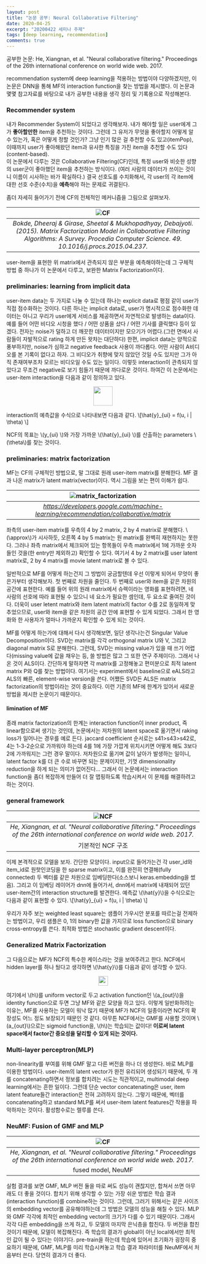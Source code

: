 ```yaml
---
layout: post
title: "논문 공부: Neural Collaborative Filtering"
date: 2020-04-25
excerpt: "20200422 세미나 주제"
tags: [deep learning, recommendation]
comments: true
---
```



공부한 논문: He, Xiangnan, et al. "Neural collaborative filtering." Proceedings of the 26th international conference on world wide web. 2017.

recommendation system에 deep learning을 적용하는 방법이야 다양하겠지만, 이 논문은 DNN을 통해 MF의 interaction function을 찾는 방법을 제시했다.
이 논문과 몇몇 참고자료를 바탕으로 내가 공부한 내용을 생각 정리 및 기록용으로 작성해본다. 

### Recommender system

내가 Recommender System이 되었다고 생각해보자. 내가 해야할 일은 user에게 그가 **좋아할만한** item을 추천하는 것이다. 그런데 그 유저가 무엇을 좋아할지 어떻게 알 수 있는가, 혹은 어떻게 정할 것인가?
그냥 인기 많은 걸 추천할 수도 있고(itemPop), 이때까지 user가 좋아해왔던 item과 유사한 특징을 가진 item을 추천할 수도 있다(content-based).    
이 논문에서 다루는 것은 Collaborative Filtering(CF)인데, 특정 user와 비슷한 성향의 user군이 좋아했던 item을 추천하는 방식이다. (여러 사람의 데이터가 쓰이는 것이니 이름이 시사하는 바가 확실하다.)
결국 선호도를 수치화해서, 각 user의 각 item에 대한 선호 수준(수치)을 **예측**해야 하는 문제로 귀결된다.  

좀더 자세히 들어가기 전에 CF의 전체적인 메커니즘을 그림으로 살펴보자.  


| ![CF](/assets/img/The-Collaborative-Filtering-Process.png) | 
|:--:| 
| *Bokde, Dheeraj & Girase, Sheetal & Mukhopadhyay, Debajyoti. (2015). Matrix Factorization Model in Collaborative Filtering Algorithms: A Survey. Procedia Computer Science. 49. 10.1016/j.procs.2015.04.237.*  |  

user-item을 표현한 위 matrix에서 관측되지 않은 부분을 예측해야하는데 그 구체적 방법 중 하나가 이 논문에서 다루고, 보완한 Matrix Factorization이다.


### preliminaries: learning from implicit data

user-item data는 두 가지로 나눌 수 있는데 하나는 explicit data로 평점 같이 user가 직접 점수화하는 것이다. 다른 하나는 implicit data로, user가 명시적으로 점수화한 데이터는 아니고 우리가 user에게 서비스를 제공하면서 자연적으로 발생하는 data이다. 예를 들어 어떤 비디오 시청을 했다 / 어떤 상품을 샀다 / 어떤 기사를 클릭했다 등이 있겠다. 전자는 noise가 덜하고 더 깨끗한 데이터이지만 모으기가 어렵다.(그런 면에서 사람들이 자발적으로 rating 하게 만든 왓챠는 대단하다) 한편, implicit data는 양적으로 풍부하지만, noise가 심하고 negative feedback 사용이 까다롭다. 어떤 사람이 A비디오를 본 기록이 없다고 하자. 그 비디오가 취향에 맞지 않았던 것일 수도 있지만 그가 아직 존재여부조차 모르는 비디오일 수도 있는 일이다. 이렇듯 interaction이 관측되지 않았다고 무조건 negative로 보기 힘들기 때문에 까다로운 것이다.
하여간 이 논문에서는 user-item interaction을 다음과 같이 정의하고 있다.

<p align="center">
<img src="https://raw.githubusercontent.com/wey709/wey709.github.io/master/assets/img/ncf_post/y_ui.png" height="50">
</p>


interaction의 예측값을 수식으로 나타내보면 다음과 같다.
\\[\hat{y}_{ui} = f(u, i | \theta) \\]

NCF의 목표는 \\(y_{ui} \\)와 가장 가까운 \\(\hat{y}_{ui} \\)를 산출하는 parameters \\(\theta\\)를 찾는 것이다.


### preliminaries: matrix factorization
MF는 CF의 구체적인 방법으로, 말 그대로 원래 user-item matrix를 분해한다. MF 결과 나온 matrix가 latent matrix(vector)이다. 역시 그림을 보는 편이 이해가 쉽다.  

| ![matrix_factorization](https://developers.google.com/machine-learning/recommendation/images/Matrixfactor.svg) | 
|:--:| 
| *https://developers.google.com/machine-learning/recommendation/collaborative/matrix*  |  

좌측의 user-item matrix를 우측의 4 by 2 matrix, 2 by 4 matrix로 분해했다. \\(\approx\\)가 시사하듯, 오른쪽 4 by 5 matrix는 원 matrix를 완벽히 재현하지는 못한다. 그러나 좌측 matrix에서 체크되어 있는 항목들이 우측 matrix에서 1에 가까운 숫자들인 것을(한 entry만 제외하고) 확인할 수 있다. 
여기서 4 by 2 matrix를 user latent matrix로, 2 by 4 matrix를 movie latent matrix로 볼 수 있다.

일반적으로 MF를 어떻게 하는건지 그 방법이 궁금할텐데 우선 이렇게 되어서 무엇이 좋은가부터 생각해보자. 첫 번째로 차원을 줄인다. 두 번째로 user와 item을 같은 차원의 공간에 표현한다. 예를 들어 위의 원래 matrix에서 슈렉이라는 영화를 표현하려면, 네 사람의 선호에 따라 표현될 수 있으니 네 요소가 필요한 셈인데, 두 요소로 줄여진 것이다. 더욱이 user letent matrix와 item latent matrix의 factor 수를 2로 동일하게 맞추었으므로, user와 item을 같은 차원의 공간 안에 표현할 수 있게 되었다. 그래서 한 영화와 한 사용자가 얼마나 가까운지 확인할 수 있게 되는 것이다.  

MF를 어떻게 하는가에 대해서 다시 생각해보면, 일단 생각나는건 Singular Value Decomposition이다. SVD는 matrix를 각각 orthogonal matrix U와 V, 그리고 diagonal matrix S로 분해한다.
그런데, SVD는 missing value가 있을 때 쓰기 어렵다(missing value에 값을 채우는 등, 쓸 방법은 많고 그 또한 연구 주제이다). 그래서 나온 것이 ALS이다. 간단하게 말하자면 각 matrix를 고정해놓고 편미분으로 최적 latent matrix P와 Q를 찾는 방법이다. 여기서는 experiment에서 baseline으로 eALS라고 ALS의 빠른, element-wise version을 쓴다.
어쨌든 SVD든 ALS든 matrix factorization의 방법이라는 것이 중요하다. 이런 기존의 MF에 한계가 있어서 새로운 방법을 제시한 논문이기 때문이다.

#### limination of MF
종래 matrix factorization의 한계는 interaction function이 inner product, 즉 linear함으로써 생기는 것인데, 논문에서는 저차원의 latent space로 옮기면서 raking loss가 일어나는 경우를 예로 든다. jaccard coefficient 순서로는 s41>s43>s42로, 4는 1-3-2순으로 가까워야 하는데 4를 1에 가장 가깝게 위치시키면 어떻게 해도 3보다 2에 가까워지는 그런 경우 말이다. 저차원으로 옮기며 값이 날아가 발생하는 일이니, latent factor k를 더 큰 수로 바꾸면 되는 문제이지만, 기껏 dimensionality reduction을 하게 되는 의미가 없어진다... 그래서 이 논문에서는 interaction function을 좀더 복잡하게 만들어 더 잘 맵핑하도록 학습시켜서 이 문제를 해결하려고 하는 것이다.  


### general framework


| ![NCF](https://raw.githubusercontent.com/wey709/wey709.github.io/master/_posts/assets/ncf.jpg) | 
|:--:| 
| *He, Xiangnan, et al. "Neural collaborative filtering." Proceedings of the 26th international conference on world wide web. 2017.*   
기본적인 NCF 구조 |     

이제 본격적으로 모델을 보자. 간단한 모양이다. input으로 들어가는건 각 user_id와 item_id로 원핫인코딩을 한 sparse matrix이고, 이를 완전히 연결해(fully connected) 두 벡터를 같은 차원으로 임베딩한다(소스보니 keras.embedding을 썼음). 그리고 이 임베딩 레이어가 dnn에 들어가서, dnn에서 matrix에 내재되어 있던 user-item간의 interaction structure를 발견한다. 예측값 \\(\hat{y}\\)을 수식으로는 다음과 같이 표현할 수 있다.
\\[\hat{y}_{ui} = f(u, i | \theta) \\]

우리가 자주 보는 weighted least square는 샘플이 가우시안 분포를 따르는걸 전제하는 방법이고, 우리 샘플은 0, 1의 binary한 값을 가지므로 loss function으로 binary cross-entropy를 쓴다. 최적화 방법은 stochastic gradient descent이다. 

### Generalized Matrix Factorization 
그 다음으로는 MF가 NCF의 특수한 케이스라는 것을 보여주려고 한다.  NCF에서 hidden layer를 하나 뒀다고 생각하면 \\(\hat{y}\\)를 다음과 같이 생각할 수 있다. 

<p align="center">
<img src="https://raw.githubusercontent.com/wey709/wey709.github.io/master/_posts/assets/y_ui_2.png" height="25">
</p>

여기에서 \\(h\\)를 uniform vector로 두고 activation function인 \\(a_{out}\\)을 identity function으로 두면 그냥 MF와 같은 모양을 하고 있다. 이렇게 일반화하려는 이유는, MF를 사용하는 모델이 워낙 많기 때문에 MF가 NCF의 일종이라면 NCF의 확장성도 어느 정도 보장되기 때문인 것 같다. 아무튼 NCF에서는 GMF를 사용할 것이며 \\(a_{out}\\)으로는 sigmoid function을, \\(h\\)는 학습되는 값이다! **이로써 latent space에서 factor간 중요성을 달리할 수 있게 되는 것이다.**

### Multi-layer perceptron(MLP)
non-linearity를 부여를 위해 GMF 말고 다른 버전을 하나 더 생성한다. 바로 MLP를 이용한 방법이다.
user-item의 latent vector가 완전 유리되어 생성되기 때문에, 두 개를 concatenating하면서 정보를 합치려는 시도는 직관적이고, multimodal deep learning에서는 흔한 일이다. 
그런데 단순 vector concatenating은 user, item latent feature들간 interaction은 전혀 고려하지 않는다. 그렇기 때문에,  벡터를 concatenating하고 standard MLP를 써서 user-item latent features간 작용을 파악하자는 것이다. 활성함수로는 렐루를 쓴다.

### NeuMF: Fusion of GMF and MLP  

| ![CF](https://raw.githubusercontent.com/wey709/wey709.github.io/master/_posts/assets/ncf_fused.PNG) | 
|:--:| 
| *He, Xiangnan, et al. "Neural collaborative filtering." Proceedings of the 26th international conference on world wide web. 2017.*  
fused model, NeuMF |    

실험 결과를 보면 GMF, MLP 버전 둘을 따로 써도 성능이 괜찮지만, 합쳐서 쓰면 아무래도 더 좋을 것이다. 합치기 위해 생각할 수 있는 가장 쉬운 방법은 학습 결과(interaction function)를 combine하는 것이다. 그런데, 그러기 위해서는 같은 사이즈의 embedding vector를 공유해야하는데 그 방법은 모델의 성능을 해칠 수 있다. MLP와 GMF 각각에 최적인 embedding vector의 크기가 다를 수 있기 때문이다. 그래서 각각 다른 embedding을 쓰게 하고, 두 모델의 마지막 은닉층을 합친다. 두 버전을 합친 것이기 때문에, 모델이 복잡해진다. 즉 학습의 결과가 global이 아닌 local에서만 최적인 값이 될 수 있다는 이야기다. pre-train을 하는데 학습에 있어서 초기화가 굉장히 중요하기 때문에, GMF, MLP를 미리 학습시켜놓고 학습 결과 파라미터를 NeuMF에서 처음부터 쓴다. 당연히 결과가 더 좋다.


